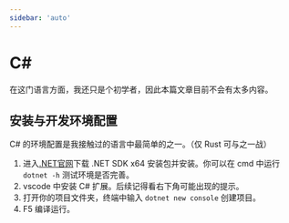 ```yaml
---
sidebar: 'auto'
---
```

# C#
在这门语言方面，我还只是个初学者，因此本篇文章目前不会有太多内容。
## 安装与开发环境配置
C# 的环境配置是我接触过的语言中最简单的之一。（仅 Rust 可与之一战）
1. 进入[.NET官网](https://dotnet.microsoft.com/en-us/download)下载 .NET SDK x64 安装包并安装。你可以在 cmd 中运行 `dotnet -h` 测试环境是否完善。
2. vscode 中安装 C# 扩展。后续记得看右下角可能出现的提示。
3. 打开你的项目文件夹，终端中输入 `dotnet new console` 创建项目。
4. F5 编译运行。